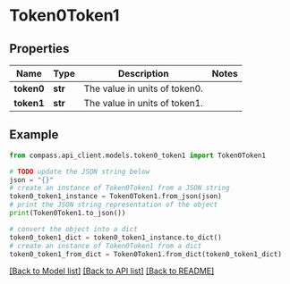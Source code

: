 # Token0Token1


## Properties

Name | Type | Description | Notes
------------ | ------------- | ------------- | -------------
**token0** | **str** | The value in units of token0. | 
**token1** | **str** | The value in units of token1. | 

## Example

```python
from compass.api_client.models.token0_token1 import Token0Token1

# TODO update the JSON string below
json = "{}"
# create an instance of Token0Token1 from a JSON string
token0_token1_instance = Token0Token1.from_json(json)
# print the JSON string representation of the object
print(Token0Token1.to_json())

# convert the object into a dict
token0_token1_dict = token0_token1_instance.to_dict()
# create an instance of Token0Token1 from a dict
token0_token1_from_dict = Token0Token1.from_dict(token0_token1_dict)
```
[[Back to Model list]](../README.md#documentation-for-models) [[Back to API list]](../README.md#documentation-for-api-endpoints) [[Back to README]](../README.md)


